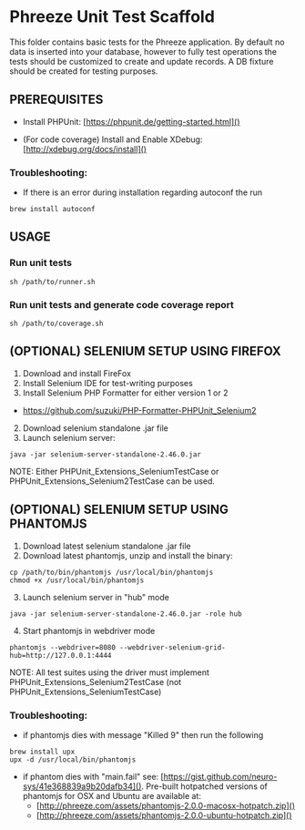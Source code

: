 # Phreeze Unit Test Scaffold

This folder contains basic tests for the Phreeze application. By default no data is inserted into your database, however to fully test operations the tests should be customized to create and update records. A DB fixture should be created for testing purposes.

## PREREQUISITES

* Install PHPUnit: [https://phpunit.de/getting-started.html]()
	
* (For code coverage) Install and Enable XDebug: [http://xdebug.org/docs/install]()
	
### Troubleshooting:
	
* If there is an error during installation regarding autoconf the run 
<pre><code>brew install autoconf</code></pre>

## USAGE

### Run unit tests

<pre><code>sh /path/to/runner.sh</code></pre>
	
### Run unit tests and generate code coverage report

<pre><code>sh /path/to/coverage.sh</code></pre>

## (OPTIONAL) SELENIUM SETUP USING FIREFOX

1. Download and install FireFox
2. Install Selenium IDE for test-writing purposes
3. Install Selenium PHP Formatter for either version 1 or 2
  * https://github.com/suzuki/PHP-Formatter-PHPUnit_Selenium2
2. Download selenium standalone .jar file
3. Launch selenium server:
<pre><code>java -jar selenium-server-standalone-2.46.0.jar</code></pre>

NOTE: Either PHPUnit_Extensions_SeleniumTestCase or PHPUnit_Extensions_Selenium2TestCase can be used.

## (OPTIONAL) SELENIUM SETUP USING PHANTOMJS

1. Download latest selenium standalone .jar file
2. Download latest phantomjs, unzip and install the binary:
<pre><code>cp /path/to/bin/phantomjs /usr/local/bin/phantomjs
chmod +x /usr/local/bin/phantomjs</code></pre>
   
3. Launch selenium server in "hub" mode
<pre><code>java -jar selenium-server-standalone-2.46.0.jar -role hub</code></pre>
   
4. Start phantomjs in webdriver mode
<pre><code>phantomjs --webdriver=8080 --webdriver-selenium-grid-hub=http://127.0.0.1:4444</code></pre>

NOTE: All test suites using the driver must implement PHPUnit_Extensions_Selenium2TestCase (not PHPUnit_Extensions_SeleniumTestCase)

### Troubleshooting:
   
* if phantomjs dies with message "Killed 9" then run the following 
<pre><code>brew install upx
upx -d /usr/local/bin/phantomjs</code></pre>
   
* if phantom dies with "main.fail" see: [https://gist.github.com/neuro-sys/41e368839a9b20dafb34](). Pre-built hotpatched versions of phantomjs for OSX and Ubuntu are available at: 
  * [http://phreeze.com/assets/phantomjs-2.0.0-macosx-hotpatch.zip]()
  * [http://phreeze.com/assets/phantomjs-2.0.0-ubuntu-hotpatch.zip]()

